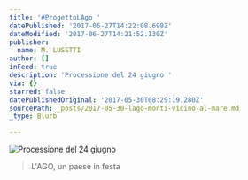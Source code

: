 ```yaml
---
title: '#ProgettoLAgo '
datePublished: '2017-06-27T14:22:08.698Z'
dateModified: '2017-06-27T14:21:52.130Z'
publisher:
  name: M. LUSETTI
author: []
inFeed: true
description: 'Processione del 24 giugno '
via: {}
starred: false
datePublishedOriginal: '2017-05-30T08:29:19.280Z'
sourcePath: _posts/2017-05-30-lago-monti-vicino-al-mare.md
_type: Blurb

---
```

![Processione del 24 giugno ](https://imgflo.herokuapp.com/graph/2b2431f8e7ba7b0/9f4e53358d5a9e6cc86a3d029489ec98/croprotate.jpg?cropheight=4656&cropwidth=2619&degrees=0&input=https%3A%2F%2Fthe-grid-user-content.s3-us-west-2.amazonaws.com%2Fe7991a8a-faee-4a13-bd9c-26fd5fd9c005.jpg&x=0&y=0)

> L'AGO, un paese in festa
